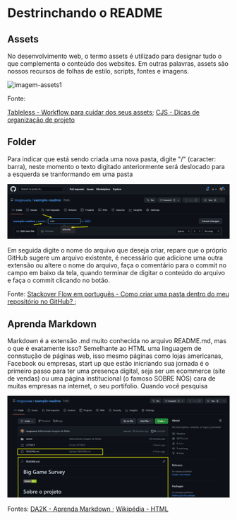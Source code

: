 # Destrinchando o README

## Assets
No desenvolvimento web, o termo assets é utilizado para designar tudo o que complementa o conteúdo dos websites. Em outras palavras, assets são nossos recursos de folhas de estilo, scripts, fontes e imagens.

![imagem-assets1](https://i2.wp.com/www.crieseusjogos.com.br/wp-content/uploads/2022/05/3-8.png?resize=400%2C225&ssl=1)

Fonte: 

<a href="https://tableless.com.br/workflow-para-cuidar-dos-seus-assets/#:~:text=No%20desenvolvimento%20web%2C%20o%20termo,algo%20simples%20de%20se%20gerenciar."> Tableless - Workflow para cuidar dos seus assets</a>;
<a href="https://tableless.com.br/workflow-para-cuidar-dos-seus-assets/#:~:text=No%20desenvolvimento%20web%2C%20o%20termo,algo%20simples%20de%20se%20gerenciar">CJS - Dicas de organização de projeto</a> 

## Folder
Para indicar que está sendo criada uma nova pasta, digite "/" (caracter: barra), neste momento o texto digitado anteriormente será deslocado para a esquerda se tranformando em uma pasta

![Folder](https://github.com/mvgouvea/exemplo-readme/blob/main/assets/image/folder1.png)

Em seguida digite o nome do arquivo que deseja criar, repare que o próprio GitHub sugere um arquivo existente, é necessário que adicione uma outra extensão ou altere o nome do arquivo, faça o comentário para o commit no campo em baixo da tela, quando terminar de digitar o conteúdo do arquivo e faça o commit clicando no botão.

Fonte: 
<a href="https://pt.stackoverflow.com/questions/437043/como-criar-uma-pasta-dentro-do-meu-reposit%C3%B3rio-no-github">Stackover Flow em português - Como criar uma pasta dentro do meu repositório no GitHub? </a> ;


## Aprenda Markdown

Markdown é a extensão .md muito conhecida no arquivo README.md, mas o que é exatamente isso? Semelhante ao HTML uma linguagem de connstução de páginas web, isso mesmo páginas como lojas americanas, Facebook ou empresas, start up que estão inicriando sua jornada é o primeiro passo para ter uma presença digital, seja ser um ecommerce (site de vendas) ou uma página institucional (o famoso SOBRE NÓS) cara de muitas empresas na internet, o seu portifolio. Quando você pesquisa

![markdown1](https://github.com/mvgouvea/exemplo-readme/blob/main/assets/image/markdown1.png)

Fontes: 
<a href="https://blog.da2k.com.br/2015/02/08/aprenda-markdown/">DA2K - Aprenda Markdown </a> ;
<a href="https://pt.wikipedia.org/wiki/HTML">Wikipédia - HTML</a>
